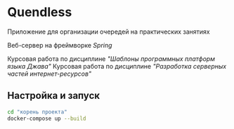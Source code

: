 # Quendless

Приложение для организации очередей на практических занятиях

Веб-сервер на фреймворке *Spring*

Курсовая работа по дисциплине *"Шаблоны программных платформ языка Джава"*
Курсовая работа по дисциплине *"Разработка серверных частей интернет-ресурсов"*

## Настройка и запуск

```sh
cd "корень проекта"
docker-compose up --build
```
